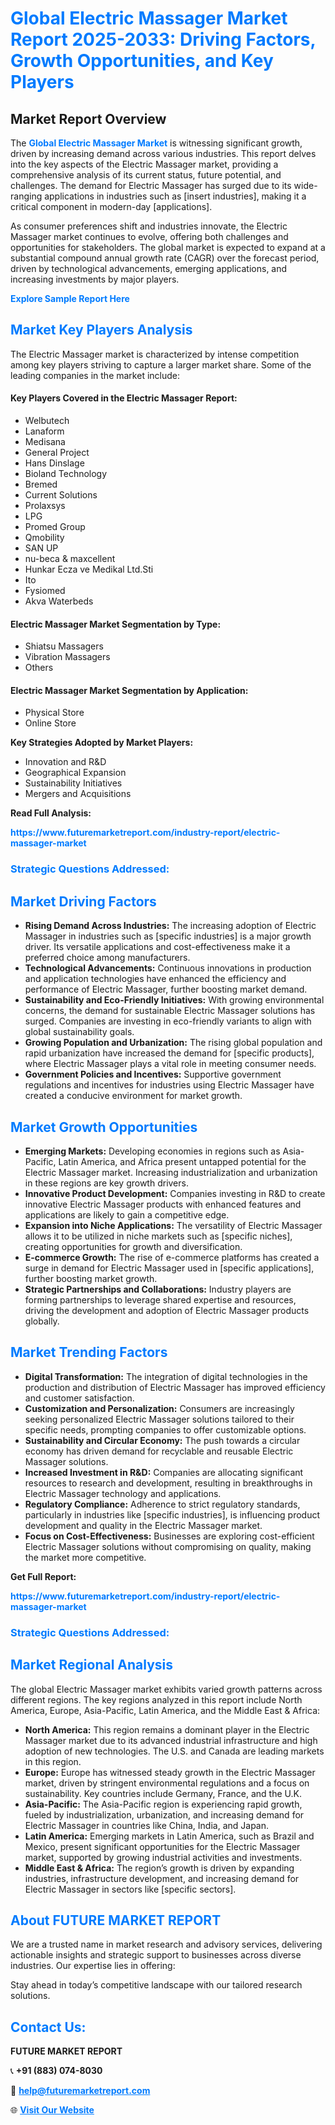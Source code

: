 <h1 style="color: #007BFF;">Global Electric Massager Market Report 2025-2033: Driving Factors, Growth Opportunities, and Key Players</h1>

<section id="overview">
<h2>Market Report Overview</h2>
<p>The <a href="https://www.futuremarketreport.com/industry-report/electric-massager-market" style="color: #007BFF; text-decoration: none;"><strong>Global Electric Massager Market</strong></a> is witnessing significant growth, driven by increasing demand across various industries. This report delves into the key aspects of the Electric Massager market, providing a comprehensive analysis of its current status, future potential, and challenges. The demand for Electric Massager has surged due to its wide-ranging applications in industries such as [insert industries], making it a critical component in modern-day [applications].</p>
<p>As consumer preferences shift and industries innovate, the Electric Massager market continues to evolve, offering both challenges and opportunities for stakeholders. The global market is expected to expand at a substantial compound annual growth rate (CAGR) over the forecast period, driven by technological advancements, emerging applications, and increasing investments by major players.</p>
</section>

<section id="overview">
<p><a href="https://www.futuremarketreport.com/request-sample/reportId=82958" style="color: #007BFF; text-decoration: none;"><strong>Explore Sample Report Here</strong></a></p>
</section>

<section id="key-players">
<h2 style="color: #007BFF;">Market Key Players Analysis</h2>
<p>The Electric Massager market is characterized by intense competition among key players striving to capture a larger market share. Some of the leading companies in the market include:</p>
<h4>Key Players Covered in the Electric Massager Report:</h4>
<ul><li>Welbutech</li><li>Lanaform</li><li>Medisana</li><li>General Project</li><li>Hans Dinslage</li><li>Bioland Technology</li><li>Bremed</li><li>Current Solutions</li><li>Prolaxsys</li><li>LPG</li><li>Promed Group</li><li>Qmobility</li><li>SAN UP</li><li>nu-beca &amp; maxcellent</li><li>Hunkar Ecza ve Medikal Ltd.Sti</li><li>Ito</li><li>Fysiomed</li><li>Akva Waterbeds</li></ul>
<h4>Electric Massager Market Segmentation by Type:</h4>
<ul><li>Shiatsu Massagers</li><li>Vibration Massagers</li><li>Others</li></ul>

<h4>Electric Massager Market Segmentation by Application:</h4>
<ul><li>Physical Store</li><li>Online Store</li></ul>
<p><strong>Key Strategies Adopted by Market Players:</strong></p>
<ul>
<li>Innovation and R&D</li>
<li>Geographical Expansion</li>
<li>Sustainability Initiatives</li>
<li>Mergers and Acquisitions</li>
</ul>
</section>

<section>
<p><strong>Read Full Analysis: </strong></p><a href="https://www.futuremarketreport.com/industry-report/electric-massager-market" style="color: #007BFF; text-decoration: none;"><strong>https://www.futuremarketreport.com/industry-report/electric-massager-market</strong></a>
<h3 style="color: #007BFF;">Strategic Questions Addressed:</h3>
</section>

<section id="driving-factors">
<h2 style="color: #007BFF;">Market Driving Factors</h2>
<ul>
<li><strong>Rising Demand Across Industries:</strong> The increasing adoption of Electric Massager in industries such as [specific industries] is a major growth driver. Its versatile applications and cost-effectiveness make it a preferred choice among manufacturers.</li>
<li><strong>Technological Advancements:</strong> Continuous innovations in production and application technologies have enhanced the efficiency and performance of Electric Massager, further boosting market demand.</li>
<li><strong>Sustainability and Eco-Friendly Initiatives:</strong> With growing environmental concerns, the demand for sustainable Electric Massager solutions has surged. Companies are investing in eco-friendly variants to align with global sustainability goals.</li>
<li><strong>Growing Population and Urbanization:</strong> The rising global population and rapid urbanization have increased the demand for [specific products], where Electric Massager plays a vital role in meeting consumer needs.</li>
<li><strong>Government Policies and Incentives:</strong> Supportive government regulations and incentives for industries using Electric Massager have created a conducive environment for market growth.</li>
</ul>
</section>

<section id="growth-opportunities">
<h2 style="color: #007BFF;">Market Growth Opportunities</h2>
<ul>
<li><strong>Emerging Markets:</strong> Developing economies in regions such as Asia-Pacific, Latin America, and Africa present untapped potential for the Electric Massager market. Increasing industrialization and urbanization in these regions are key growth drivers.</li>
<li><strong>Innovative Product Development:</strong> Companies investing in R&D to create innovative Electric Massager products with enhanced features and applications are likely to gain a competitive edge.</li>
<li><strong>Expansion into Niche Applications:</strong> The versatility of Electric Massager allows it to be utilized in niche markets such as [specific niches], creating opportunities for growth and diversification.</li>
<li><strong>E-commerce Growth:</strong> The rise of e-commerce platforms has created a surge in demand for Electric Massager used in [specific applications], further boosting market growth.</li>
<li><strong>Strategic Partnerships and Collaborations:</strong> Industry players are forming partnerships to leverage shared expertise and resources, driving the development and adoption of Electric Massager products globally.</li>
</ul>
</section>

<section id="trending-factors">
<h2 style="color: #007BFF;">Market Trending Factors</h2>
<ul>
<li><strong>Digital Transformation:</strong> The integration of digital technologies in the production and distribution of Electric Massager has improved efficiency and customer satisfaction.</li>
<li><strong>Customization and Personalization:</strong> Consumers are increasingly seeking personalized Electric Massager solutions tailored to their specific needs, prompting companies to offer customizable options.</li>
<li><strong>Sustainability and Circular Economy:</strong> The push towards a circular economy has driven demand for recyclable and reusable Electric Massager solutions.</li>
<li><strong>Increased Investment in R&D:</strong> Companies are allocating significant resources to research and development, resulting in breakthroughs in Electric Massager technology and applications.</li>
<li><strong>Regulatory Compliance:</strong> Adherence to strict regulatory standards, particularly in industries like [specific industries], is influencing product development and quality in the Electric Massager market.</li>
<li><strong>Focus on Cost-Effectiveness:</strong> Businesses are exploring cost-efficient Electric Massager solutions without compromising on quality, making the market more competitive.</li>
</ul>
</section>

<section>
<p><strong>Get Full Report: </strong></p><a href="https://www.futuremarketreport.com/industry-report/electric-massager-market" style="color: #007BFF; text-decoration: none;"><strong>https://www.futuremarketreport.com/industry-report/electric-massager-market</strong></a>
<h3 style="color: #007BFF;">Strategic Questions Addressed:</h3>
</section>


<section id="regional-analysis">
<h2 style="color: #007BFF;">Market Regional Analysis</h2>
<p>The global Electric Massager market exhibits varied growth patterns across different regions. The key regions analyzed in this report include North America, Europe, Asia-Pacific, Latin America, and the Middle East & Africa:</p>
<ul>
<li><strong>North America:</strong> This region remains a dominant player in the Electric Massager market due to its advanced industrial infrastructure and high adoption of new technologies. The U.S. and Canada are leading markets in this region.</li>
<li><strong>Europe:</strong> Europe has witnessed steady growth in the Electric Massager market, driven by stringent environmental regulations and a focus on sustainability. Key countries include Germany, France, and the U.K.</li>
<li><strong>Asia-Pacific:</strong> The Asia-Pacific region is experiencing rapid growth, fueled by industrialization, urbanization, and increasing demand for Electric Massager in countries like China, India, and Japan.</li>
<li><strong>Latin America:</strong> Emerging markets in Latin America, such as Brazil and Mexico, present significant opportunities for the Electric Massager market, supported by growing industrial activities and investments.</li>
<li><strong>Middle East & Africa:</strong> The region’s growth is driven by expanding industries, infrastructure development, and increasing demand for Electric Massager in sectors like [specific sectors].</li>
</ul>
</section>

<footer>
<h2 style="color: #007BFF;">About FUTURE MARKET REPORT</h2>
<p>We are a trusted name in market research and advisory services, delivering actionable insights and strategic support to businesses across diverse industries. Our expertise lies in offering:</p>

<p>Stay ahead in today’s competitive landscape with our tailored research solutions.</p>

<h2 style="color: #007BFF;">Contact Us:</h2>
<p><strong>FUTURE MARKET REPORT</strong></p>
<p>📞 <strong>+91 (883) 074-8030</strong></p>
<p>📧 <strong><a href="mailto:help@futuremarketreport.com" style="color: #007BFF;">help@futuremarketreport.com</a></strong></p>
<p>🌐 <strong><a href="https://www.futuremarketreport.com/" style="color: #007BFF;">Visit Our Website</a></strong></p>
</footer>